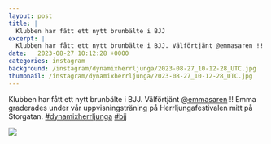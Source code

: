 ```yaml
---
layout: post
title: |
  Klubben har fått ett nytt brunbälte i BJJ
excerpt: |
  Klubben har fått ett nytt brunbälte i BJJ. Välförtjänt @emmasaren !! Emma graderades under vår uppvisningsträning på Herrljungafestivalen mitt på Storgatan.   
date:   2023-08-27 10:12:28 +0000
categories: instagram
background: /instagram/dynamixherrljunga/2023-08-27_10-12-28_UTC.jpg
thumbnail: /instagram/dynamixherrljunga/2023-08-27_10-12-28_UTC.jpg
---
```

Klubben har fått ett nytt brunbälte i BJJ. Välförtjänt [@emmasaren](https://www.instagram.com/emmasaren/) !! Emma graderades under vår uppvisningsträning på Herrljungafestivalen mitt på Storgatan.  [#dynamixherrljunga](https://www.instagram.com/explore/tags/dynamixherrljunga/) [#bjj](https://www.instagram.com/explore/tags/bjj/)



<img src='/www-dynamix-herrljunga/instagram/dynamixherrljunga/2023-08-27_10-12-28_UTC.jpg' class='img-fluid' />
